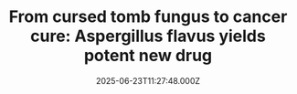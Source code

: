 ---
title: "From cursed tomb fungus to cancer cure: Aspergillus flavus yields potent new drug"
date: 2025-06-23T11:27:48.000Z
category: Health
externalLink: "https://www.sciencedaily.com/releases/2025/06/250623072748.htm"
image: ""
excerpt: "In a remarkable twist of science, researchers have transformed a fungus long associated with death into a potential weapon against cancer. Found in tombs like that of King Tut, Aspergillus flavus was once feared for its deadly spores. Now, scientists at Penn and several partner institutions have extracted a new class of molecules from it—called asperigimycins—that show powerful effects against…"
---